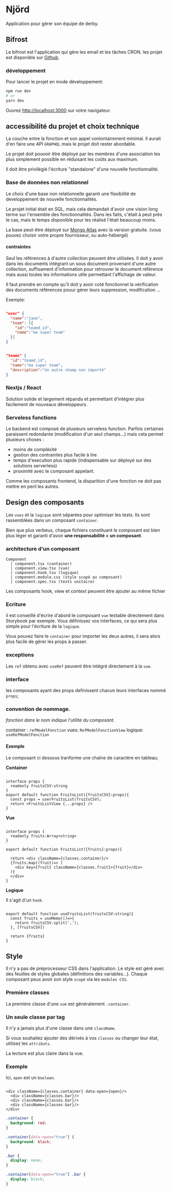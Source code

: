 # Njörd

Application pour gérer son équipe de derby.

## Bifrost

Le bifrost est l'application qui gère les email et les tâches CRON.
les projet est disponible sur [Github](https://github.com/ARRD-roller-derby/bifrost).

### développement

Pour lancer le projet en mode développement:

```bash
npm run dev
# or
yarn dev
```

Ouvrez [http://localhost:3000](http://localhost:3000) sur votre navigateur.

## accessibilité du projet et choix technique

La couche entre la fonction et son appel vonlontairement minimal.
Il aurait d'en faire une API `GRAPHQL` mais le projet doit rester abordable.

Le projet doit pouvoir être déployé par les membres d'une association les plus simplement possible en réduisant les coûts aux maximum.

Il doit être privilégié l'écriture "standalone" d'une nouvelle fonctionnalité.

### Base de données non relationnel

Le choix d'une base non relationnelle garanti une flexibilité de developpement de nouvelle fonctionnalités.

Le projet initial était en SQL, mais cela demandait d'avoir une vision long terme sur l'ensemble des fonctionnalités.
Dans les faits, c'était à peut près le cas, mais le temps disponible pour les réalisé l'était beaucoup moins.

La base peut-être déployé sur [Mongo Atlas](https://cloud.mongodb.com/) avec la version gratuite.
(vous pouvez choisir votre propre fournisseur, ou auto-hébergé)

#### contraintes

Seul les références à d'autre collection peuvent être utilisées. Il doit y avoir dans les documents intégrant un sous document provenant d'une autre collection, suffisament d'information pour retrouver le document référence mais aussi toutes les informations utile permettant l'affichage de valeur.

Il faut prendre en compte qu'il doit y avoir coté fonctionnel la vérification des documents références pouur gérer leurs suppression, modification ...

Exemple:

```json

"user" {
  "name":"jane",
  "team": [{
    "id":"teamd_id",
    "name":"ma super team"
  }]
}

```

```json

"teams" {
  "id":"teamd_id",
  "name":"ma super team",
  "description":"Un autre champ non importé"
}

```

### Nextjs / React

Solution solide et largement répandu et permettant d'intégrer plus facilement de nouveaux développeurs.

### Serveless functions

Le backend est composé de plusieurs serveless function.
Parfois certaines paraissent redondante (modification d'un seul champs...) mais cela permet plusieurs choses :

- moins de compléxité
- gestion des contraintes plus facile à lire
- temps d'execution plus rapide (indispensable sur déployé sur des solutions serverless)
- proximité avec le composant appelant.

Comme les composants frontend, la disparition d'une fonction ne doit pas mettre en peril les autres.

## Design des composants

Les `vues` et la `logique` sont séparées pour optimiser les tests.
Ils sont rassemblées dans un composant `container`.

Bien que plus verbeux, chaque fichiers constituant le composant est bien plus léger et garanti d'avoir **une responsabilité = un composant**.

### architecture d'un composant

```
Component
  | component.tsx (container)
  | component.view.tsx (vue)
  | component.hook.tsx (logique)
  | component.module.css (style scopé au composant)
  | component.spec.tsx (tests unitaire)

```

Les composants hook, view et context peuvent être ajouter au même fichier

### Ecriture

il est conseillé d'écrire d'abord le composant `vue` testable directement dans Storybook par exemple. Vous définissez vos interfaces, ce qui sera plus simple pour l'écriture de la `logique`.

Vous pouvez faire le `container` pour importer les deux autres, il sera alors plus facile de gérer les props à passer.

### exceptions

Les `ref` obtenu avec `useRef` peuvent être intégré directement à la `vue`.

### interface

les composants ayant des props definissent chacun leurs interfaces nommé `props`;

### convention de nommage.

_fonction dans le nom indique l'utilité du composant._

container : `refModelFonction`
vues: `RefModelFonctionView`
logique: `useRefModelFonction`

#### Exemple

Le composant ci dessous tranforme une chaîne de caractère en tableau;

**Container**

```TSX

interface props {
  readonly fruitsCSV:string
}
export default function FruitsList({fruitsCSV}:props){
  const props = userFruitsList(fruitsCSV);
  return <FruitsListView {...props} />
}

```

**Vue**

```TSX

interface props {
  readonly fruits:Array<string>
}

export default function FruitsList({fruits}:props){

  return <div className={classes.container}/>
  {fruits.map((fruit)=> (
    <div key={fruit} className={classes.fruit}>{fruit}</div>
  )}
  </div>
}

```

**Logique**

Il s'agit d'un `hook`.

```TSX

export default function useFruitsList(fruitsCSV:string){
  const fruits = useMemo(()=>{
    return fruitsCSV.split(',');
  }, [fruitsCSV])

  return {fruits}
}

```

## Style

Il n'y a pas de préprocesseur CSS dans l'application. Le style est géré avec des feuilles de styles globales (définitions des variables...).
Chaque composant peux avoir son style `scopé` via les `modules CSS`.

### Première classes

La première classe d'une `vue` est généralement `.container`.

### Un seule classe par tag

Il n'y a jamais plus d'une classe dans une `className`.

Si vous souhaitez ajouter des dérivés à vos `classes` ou changer leur état, utilisez les `attributs`.

La lecture est plus claire dans la vue.

### Exemple

Ici, `open` est un `boolean`.

```TSX

<div className={classes.container} data-open={open}/>
  <div className={classes.bar}/>
  <div className={classes.bar}/>
  <div className={classes.bar}/>
</div>

```

```css
.container {
  background: red;
}

.container[data-open="true"] {
  background: black;
}

.bar {
  display: none;
}

.container[data-open="true"] .bar {
  display: block;
}
```
